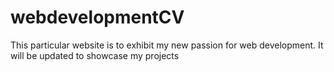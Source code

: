 # webdevelopmentCV
This particular website is to exhibit my new passion for web development. It will be updated to showcase my projects
